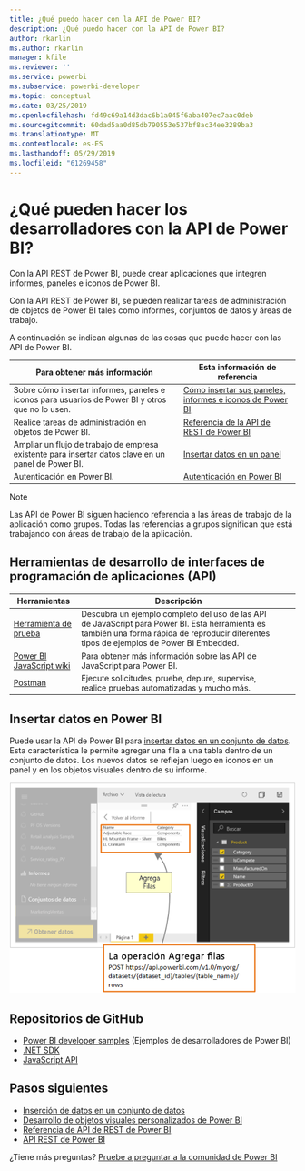 ```yaml
---
title: ¿Qué puedo hacer con la API de Power BI?
description: ¿Qué puedo hacer con la API de Power BI?
author: rkarlin
ms.author: rkarlin
manager: kfile
ms.reviewer: ''
ms.service: powerbi
ms.subservice: powerbi-developer
ms.topic: conceptual
ms.date: 03/25/2019
ms.openlocfilehash: fd49c69a14d3dac6b1a045f6aba407ec7aac0deb
ms.sourcegitcommit: 60dad5aa0d85db790553e537bf8ac34ee3289ba3
ms.translationtype: MT
ms.contentlocale: es-ES
ms.lasthandoff: 05/29/2019
ms.locfileid: "61269458"
---
```

# <a name="what-can-developers-do-with-the-power-bi-api"></a>¿Qué pueden hacer los desarrolladores con la API de Power BI?

Con la API REST de Power BI, puede crear aplicaciones que integren informes, paneles e iconos de Power BI.

Con la API REST de Power BI, se pueden realizar tareas de administración de objetos de Power BI tales como informes, conjuntos de datos y áreas de trabajo.

A continuación se indican algunas de las cosas que puede hacer con las API de Power BI.

| **Para obtener más información** | **Esta información de referencia** |
|----------------------------------------------------------------------------------|------------------------------------------------------------------------------------|
| Sobre cómo insertar informes, paneles e iconos para usuarios de Power BI y otros que no lo usen. | [Cómo insertar sus paneles, informes e iconos de Power BI ](embedding-content.md) |
| Realice tareas de administración en objetos de Power BI. | [Referencia de la API de REST de Power BI](https://docs.microsoft.com/rest/api/power-bi/) |
| Ampliar un flujo de trabajo de empresa existente para insertar datos clave en un panel de Power BI. | [Insertar datos en un panel ](walkthrough-push-data.md) |
| Autenticación en Power BI. | [Autenticación en Power BI ](get-azuread-access-token.md) |

> [!NOTE]
> Las API de Power BI siguen haciendo referencia a las áreas de trabajo de la aplicación como grupos. Todas las referencias a grupos significan que está trabajando con áreas de trabajo de la aplicación.

## <a name="api-developer-tools"></a>Herramientas de desarrollo de interfaces de programación de aplicaciones (API)

| Herramientas | Descripción |  |  |
|-------------------------|---------------------------------------------------------------------------------------------------------------------------------------------------|---|---|
| [Herramienta de prueba](https://microsoft.github.io/PowerBI-JavaScript/demo) | Descubra un ejemplo completo del uso de las API de JavaScript para Power BI. Esta herramienta es también una forma rápida de reproducir diferentes tipos de ejemplos de Power BI Embedded. |  |  |
| [Power BI JavaScript wiki](https://github.com/Microsoft/powerbi-javascript/wiki) | Para obtener más información sobre las API de JavaScript para Power BI. |  |  |
| [Postman](https://www.getpostman.com/) | Ejecute solicitudes, pruebe, depure, supervise, realice pruebas automatizadas y mucho más. |

## <a name="push-data-into-power-bi"></a>Insertar datos en Power BI

Puede usar la API de Power BI para [insertar datos en un conjunto de datos](walkthrough-push-data.md). Esta característica le permite agregar una fila a una tabla dentro de un conjunto de datos. Los nuevos datos se reflejan luego en iconos en un panel y en los objetos visuales dentro de su informe.

![Ejemplo de inserción de datos](media/what-can-you-do/powerbi-push-data.png)

## <a name="github-repositories"></a>Repositorios de GitHub

* [Power BI developer samples](https://github.com/Microsoft/PowerBI-Developer-Samples) (Ejemplos de desarrolladores de Power BI)
* [.NET SDK](https://github.com/Microsoft/PowerBI-CSharp)
* [JavaScript API](https://github.com/Microsoft/PowerBI-JavaScript)

## <a name="next-steps"></a>Pasos siguientes

* [Inserción de datos en un conjunto de datos](walkthrough-push-data.md)
* [Desarrollo de objetos visuales personalizados de Power BI](custom-visual-develop-tutorial.md)
* [Referencia de API de REST de Power BI](rest-api-reference.md)
* [API REST de Power BI](https://docs.microsoft.com/rest/api/power-bi/)

¿Tiene más preguntas? [Pruebe a preguntar a la comunidad de Power BI](http://community.powerbi.com/)
